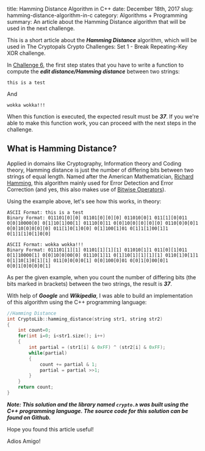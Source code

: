 title: Hamming Distance Algorithm in C++
date: December 18th, 2017
slug: hamming-distance-algorithm-in-c
category: Algorithms + Programming
summary: An article about the Hamming Distance algorithm that will be used in the next challenge.

This is a short article about the ***Hamming Distance*** algorithm, which will be used in The Cryptopals Crypto Challenges: Set 1 - Break Repeating-Key XOR challenge.

In [Challenge 6](http://cryptopals.com/sets/1/challenges/6), the first step states that you have to write a function to compute the ***edit distance/Hamming distance*** between two strings:

```text
this is a test
```

And

```text
wokka wokka!!!
```

When this function is executed, the expected result must be ***37***. If you we're able to make this function work, you can proceed with the next steps in the challenge.

## What is Hamming Distance?

Applied in domains like Cryptography, Information theory and Coding theory, Hamming distance is just the number of differing bits between two strings of equal length. Named after the American Mathematician, [Richard Hamming](https://en.wikipedia.org/wiki/Richard_Hamming), this algorithm mainly used for Error Detection and Error Correction (and yes, this also makes use of [Bitwise Operators](/posts/base64-encoding-decoding-using-bitwise-manipulation-in-c)).

Using the example above, let's see how this works, in theory:

```text
ASCII Format: this is a test
Binary Format: 011101[0][0] 01101[0][0][0] 011010[0]1 011[1][0]011 0[0]10000[0] 0[1]10[1]00[1] 01110[0]11 0[0]10[0][0][0][0] 0110[0]0[0]1 0[0]10[0]0[0][0] 011[1]0[1]0[0] 0[1]100[1]01 0[1]1[1]00[1]1 0[1]1[1]0[1]0[0]

ASCII Format: wokka wokka!!!
Binary Format: 011101[1][1] 01101[1][1][1] 011010[1]1 011[0][1]011 0[1]10000[1] 0[0]10[0]00[0] 01110[1]11 0[1]10[1][1][1][1] 0110[1]0[1]1 0[1]10[1]0[1][1] 011[0]0[0]0[1] 0[0]100[0]01 0[0]1[0]00[0]1 0[0]1[0]0[0]0[1]
```

As per the given example, when you count the number of differing bits (the bits marked in brackets) between the two strings, the result is ***37***.

With help of ***Google*** and ***Wikipedia***, I was able to build an implementation of this algorithm using the C++ programming language:

```cpp
//Hamming Distance
int CryptoLib::hamming_distance(string str1, string str2)
{
    int count=0;
    for(int i=0; i<str1.size(); i++)
    {
        int partial = (str1[i] & 0xFF) ^ (str2[i] & 0xFF);
        while(partial)
        {
            count += partial & 1;
            partial = partial >>1;
        }
    }
    return count;
}
```

***Note: This solution and the library named `crypto.h` was built using the C++ programming language. The source code for this solution can be found on Github.***

Hope you found this article useful!

Adios Amigo!